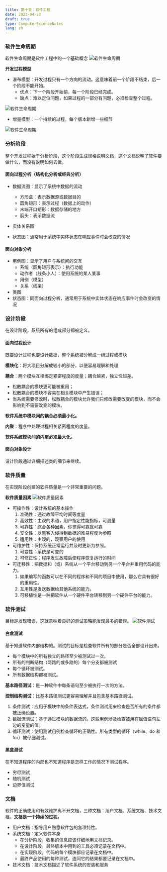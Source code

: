 ```yaml
---
title: 第十章：软件工程
date: 2023-04-23
draft: true
type: ComputerScienceNotes
lang: zh
---
```


### 软件生命周期

软件生命周期是软件工程中的一个基础概念
![软件生命周期](/public/images/computer-science-notes/10.1.png)

**开发过程模型**

- 瀑布模型：开发过程只有一个方向的流动。这意味着前一个阶段不结束，后一个阶段不能开始。
  - 优点：下一个阶段开始前，每一个阶段已经完成。
  - 缺点：难以定位问题，如果过程的一部分有问题，必须检查整个过程。

![软件生命周期](/public/images/computer-science-notes/10.2.png)

- 增量模型：一个持续的过程，每个版本新增一些细节

![软件生命周期](/public/images/computer-science-notes/10.3.png)

### 分析阶段

整个开发过程始于分析阶段，这个阶段生成规格说明文档，这个文档说明了软件要做什么，而没有说明如何去做。

#### 面向过程分析（结构化分析或经典分析）

- 数据流图：显示了系统中数据的流动

  - 方形盒：表示数据源或数据目的
  - 圆角矩形：表示过程（数据上的动作）
  - 末端开口矩形：数据存储的地方
  - 箭头：表示数据流

- 实体关系图
- 状态图：通常用于系统中实体状态在响应事件时会改变的情况

#### 面向对象分析

- 用例图：显示了用户与系统间的交互
  - 系统（圆角矩形表示）：执行功能
  - 动作者（线条小人）：使用系统的某人某事
  - 用例（模型）
  - 关系（线条）
- 类图
- 状态图：同面向过程分析，通常用于系统中实体状态在响应事件时会改变的情况

### 设计阶段

在设计阶段，系统所有的组成部分都被定义。

#### 面向过程设计

既要设计过程也要设计数据，整个系统被分解成一组过程或模块

**模块化**：将大项目分解成较小的部分，以便容易理解和处理

**耦合**：两个模块互相绑定紧密程度的度量；耦合越紧，独立性越差。

- 松散耦合的模块更可能被重用；
- 松散耦合的模块不容易在相关模块中产生错误；
- 当系统需要修改时，松散耦合的模块允许我们只修改需要改变的模块，而不会影响到不需要改变的模块。

**软件系统中模块间的耦合必须最小化。**

**内聚**：程序中处理过程相关紧密程度的度量。

**软件系统模块间的内聚必须最大化。**

#### 面向对象设计

设计阶段通过详细描述类的细节来继续。

### 软件质量

在实现阶段创建的软件质量是一个非常重要的问题。

**软件质量因素**
![软件质量因素](/public/images/computer-science-notes/10.4.png)

- 可操作性：设计系统的基本操作
  1. 准确性：通过故障平均时间等度量
  2. 高效性：主观的术语，用户指定性能指标，可测量
  3. 可靠性：综合各种因素，你觉得可靠就可靠
  4. 安全性：以黑客入侵得到数据的难易程度为参照
  5. 适用性：主观的，观察用户的使用
- 可维护性：保持系统正常运行并及时更新为参照。
  1. 可变性：系统是可变的
  2. 可修正性：程序发生故障后使程序恢复运行的时间
- 可迁移性：把数据和（或）系统从一个平台移动到另一个平台并重用代码的能力。
  1. 如果编写的函数可以在不同的程序和不同的项目中使用，那么它具有很好的重用性。
  2. 互用性是发送数据给其他系统的能力。
  3. 可移植性是一种把软件从一个硬件平台转移到另一个硬件平台的能力。

### 软件测试

目标是发现错误，这就意味着良好的测试策略能发现最多的错误。
![软件测试](/public/images/computer-science-notes/10.5.png)

#### 白盒测试

基于知道软件内部结构的。测试的目标是检查软件所有的部分是否全部设计出来。

- 每个模块中的所有独立的路径至少被测试过一次。
- 所有的判断结构（两路的或多路的）每个分支都被测试
- 每个循环被测试。
- 所有数据结构都被测试。

**基本路径测试**：是一种软件中每条语句至少被执行一次的方法。

**控制结构测试**：比基本路径测试更容易理解并且包含基本路径测试。

1. 条件测试：应用于模块中的条件表达式，条件测试用来检查是否所有的条件都被正确设置。
2. 数据流测试：基于通过模块的数据流的。这些用例涉及检查被用在赋值语句左边的变量的值。
3. 循环测试：使用测试用例检查循环的正确性。所有类型的循环（while、do 和 for）被仔细测试。

#### 黑盒测试

在不知道程序的内部也不知道程序是怎样工作的情况下测试程序。

- 穷尽测试
- 随机测试
- 边界值测试

### 文档

软件的正确使用和有效维护离不开文档，三种文档：用户文档、系统文档、技术文档，**文档是一个持续的过程。**

- 用户文档：指导用户熟悉软件包的各项特性。
- 系统文档：定义软件本身
  - 在分析阶段，收集的信息应该仔细地用文档记录。
  - 在设计阶段，最终版本中用到的工具必须记录在文档中。
  - 在实现阶段，代码的每个模块都应记录在文档中。
  - 最终产品使用的每种测试，连同它的结果都要记录在文档中。
- 技术文档：技术文档描述了软件系统的安装和服务
